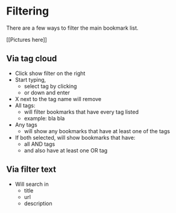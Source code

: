 # Filtering

There are a few ways to filter the main bookmark list.

[[Pictures here]]

## Via tag cloud
- Click show filter on the right
- Start typing, 
  - select tag by clicking 
  - or down and enter
- X next to the tag name will remove
- All tags:
  - will filter bookmarks that have every tag listed
  - example: bla bla
- Any tags
  - will show any bookmarks that have at least one of the tags
- If both selected, will show bookmarks that have: 
  - all AND tags 
  - and also have at least one OR tag

## Via filter text
- Will search in
  - title 
  - url
  - description